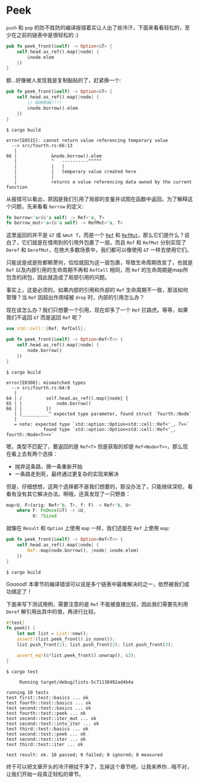 # Peek
`push` 和 `pop` 的防不胜防的编译报错着实让人出了些冷汗，下面来看看轻松的，至少在之前的链表中是很轻松的 :)

```rust
pub fn peek_front(&self) -> Option<&T> {
    self.head.as_ref().map(|node| {
        &node.elem
    })
}
```

额...好像被人发现我是复制黏贴的了，赶紧换一个:
```rust
pub fn peek_front(&self) -> Option<&T> {
    self.head.as_ref().map(|node| {
        // BORROW!!!!
        &node.borrow().elem
    })
}
```

```shell
$ cargo build

error[E0515]: cannot return value referencing temporary value
  --> src/fourth.rs:66:13
   |
66 |             &node.borrow().elem
   |             ^   ----------^^^^^
   |             |   |
   |             |   temporary value created here
   |             |
   |             returns a value referencing data owned by the current function
```

从报错可以看出，原因是我们引用了局部的变量并试图在函数中返回。为了解释这个问题，先来看看 `borrow` 的定义:
```rust
fn borrow<'a>(&'a self) -> Ref<'a, T>
fn borrow_mut<'a>(&'a self) -> RefMut<'a, T>
```

这里返回的并不是 `&T` 或 `&mut T`，而是一个 [`Ref`](https://doc.rust-lang.org/std/cell/struct.Ref.html) 和 [`RefMut`](https://doc.rust-lang.org/std/cell/struct.RefMut.html)，那么它们是什么？说白了，它们就是在借用到的引用外包裹了一层。而且 `Ref` 和 `RefMut` 分别实现了 `Deref` 和 `DerefMut`，在绝大多数场景中，我们都可以像使用 `&T` 一样去使用它们。


只能说是成是败都赖萧何，恰恰就因为这一层包裹，导致生命周期改变了，也就是 `Ref` 以及内部引用的生命周期不再和 `RefCell` 相同，而 `Ref` 的生命周期是map所包含的闭包，因此就造成了局部引用的问题。

事实上，这是必须的，如果内部的引用和外部的 `Ref` 生命周期不一致，那该如何管理？当 `Ref` 因超出作用域被 `drop` 时，内部的引用怎么办？

现在该怎么办？我们只想要一个引用，现在却多了一个 `Ref` 拦路虎。等等，如果我们不返回 `&T` 而是返回 `Ref` 呢？
```rust
use std::cell::{Ref, RefCell};

pub fn peek_front(&self) -> Option<Ref<T>> {
    self.head.as_ref().map(|node| {
        node.borrow()
    })
}
```

```shell
$ cargo build

error[E0308]: mismatched types
  --> src/fourth.rs:64:9
   |
64 | /         self.head.as_ref().map(|node| {
65 | |             node.borrow()
66 | |         })
   | |__________^ expected type parameter, found struct `fourth::Node`
   |
   = note: expected type `std::option::Option<std::cell::Ref<'_, T>>`
              found type `std::option::Option<std::cell::Ref<'_, fourth::Node<T>>>`
```

嗯，类型不匹配了，要返回的是 `Ref<T>` 但是获取的却是 `Ref<Node<T>>`，那么现在看上去有两个选择：

- 抛弃这条路，换一条重新开始
- 一条路走到死，最终通过更复杂的实现来解决

但是，仔细想想，这两个选择都不是我们想要的，那没办法了，只能继续深挖，看看有没有其它解决办法。啊哦，还真发现了一只野兽：
```rust
map<U, F>(orig: Ref<'b, T>, f: F) -> Ref<'b, U>
    where F: FnOnce(&T) -> &U,
          U: ?Sized
```

就像在 `Result` 和 `Option` 上使用 `map` 一样，我们还能在 `Ref` 上使用 `map`:
```rust
pub fn peek_front(&self) -> Option<Ref<T>> {
    self.head.as_ref().map(|node| {
        Ref::map(node.borrow(), |node| &node.elem)
    })
}
```

```shell
$ cargo build
```

Gooood! 本章节的编译错误可以说是多个链表中最难解决的之一，依然被我们成功搞定了！


下面来写下测试用例，需要注意的是 `Ref` 不能被直接比较，因此我们需要先利用 `Deref` 解引用出其中的值，再进行比较。

```rust
#[test]
fn peek() {
    let mut list = List::new();
    assert!(list.peek_front().is_none());
    list.push_front(1); list.push_front(2); list.push_front(3);

    assert_eq!(&*list.peek_front().unwrap(), &3);
}
```

```shell
$ cargo test

     Running target/debug/lists-5c71138492ad4b4a

running 10 tests
test first::test::basics ... ok
test fourth::test::basics ... ok
test second::test::basics ... ok
test fourth::test::peek ... ok
test second::test::iter_mut ... ok
test second::test::into_iter ... ok
test third::test::basics ... ok
test second::test::peek ... ok
test second::test::iter ... ok
test third::test::iter ... ok

test result: ok. 10 passed; 0 failed; 0 ignored; 0 measured
```

终于可以把文章开头的冷汗擦拭干净了，忘掉这个章节吧，让我来养你...哦不对，让我们开始一段真正轻松的章节。
